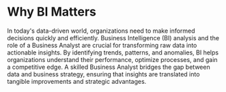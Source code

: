 # Why BI Matters

In today's data-driven world, organizations need to make informed decisions quickly and efficiently. Business Intelligence (BI) analysis and the role of a Business Analyst are crucial for transforming raw data into actionable insights. By identifying trends, patterns, and anomalies, BI helps organizations understand their performance, optimize processes, and gain a competitive edge. A skilled Business Analyst bridges the gap between data and business strategy, ensuring that insights are translated into tangible improvements and strategic advantages.